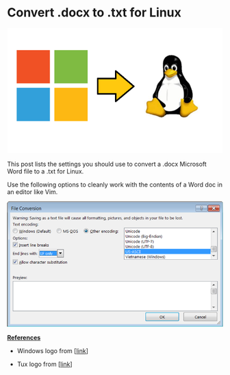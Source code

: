 # Convert .docx to .txt for Linux

![windows_to_linux_1](windows_to_linux_1.png)

This post lists the settings you should use to convert a .docx Microsoft Word file to a .txt for Linux.

Use the following options to cleanly work with the contents of a Word doc in an editor like Vim.

![file_conversion_2](file_conversion_2.png)

**<u><span>References</span></u>**

-   Windows logo from \[[<u><span>link</span></u>](https://support.microsoft.com/en-us)\]
    
-   Tux logo from \[[<u><span>link</span></u>](https://en.wikipedia.org/wiki/Tux_(mascot))\]